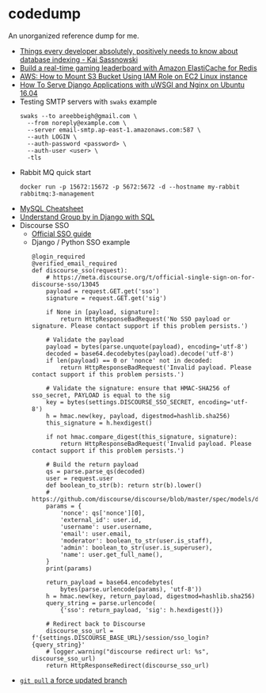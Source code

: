 # codedump
An unorganized reference dump for me.

- [Things every developer absolutely, positively needs to know about database indexing - Kai Sassnowski
](https://youtu.be/HubezKbFL7E)
- [Build a real-time gaming leaderboard with Amazon ElastiCache for Redis](https://aws.amazon.com/blogs/database/building-a-real-time-gaming-leaderboard-with-amazon-elasticache-for-redis/)
- [AWS: How to Mount S3 Bucket Using IAM Role on EC2 Linux instance](https://medium.com/tensult/aws-how-to-mount-s3-bucket-using-iam-role-on-ec2-linux-instance-ad2afd4513ef)
- [How To Serve Django Applications with uWSGI and Nginx on Ubuntu 16.04](https://www.digitalocean.com/community/tutorials/how-to-serve-django-applications-with-uwsgi-and-nginx-on-ubuntu-16-04#install-and-configure-virtualenv-and-virtualenvwrapper)
- Testing SMTP servers with `swaks` example
  ```
  swaks --to areebbeigh@gmail.com \
    --from noreply@example.com \
    --server email-smtp.ap-east-1.amazonaws.com:587 \
    --auth LOGIN \
    --auth-password <password> \
    --auth-user <user> \
    -tls
  ```
- Rabbit MQ quick start
    ```
    docker run -p 15672:15672 -p 5672:5672 -d --hostname my-rabbit rabbitmq:3-management
    ```
- [MySQL Cheatsheet](https://www.mysqltutorial.org/mysql-cheat-sheet.aspx)
- [Understand Group by in Django with SQL](https://hakibenita.com/django-group-by-sql#how-to-group-by)
- Discourse SSO
  - [Official SSO guide](https://meta.discourse.org/t/official-single-sign-on-for-discourse-sso/13045)
  - Django / Python SSO example
    ```python3
    @login_required
    @verified_email_required
    def discourse_sso(request):
        # https://meta.discourse.org/t/official-single-sign-on-for-discourse-sso/13045
        payload = request.GET.get('sso')
        signature = request.GET.get('sig')

        if None in [payload, signature]:
            return HttpResponseBadRequest('No SSO payload or signature. Please contact support if this problem persists.')

        # Validate the payload
        payload = bytes(parse.unquote(payload), encoding='utf-8')
        decoded = base64.decodebytes(payload).decode('utf-8')
        if len(payload) == 0 or 'nonce' not in decoded:
            return HttpResponseBadRequest('Invalid payload. Please contact support if this problem persists.')

        # Validate the signature: ensure that HMAC-SHA256 of sso_secret, PAYLOAD is equal to the sig
        key = bytes(settings.DISCOURSE_SSO_SECRET, encoding='utf-8')
        h = hmac.new(key, payload, digestmod=hashlib.sha256)
        this_signature = h.hexdigest()

        if not hmac.compare_digest(this_signature, signature):
            return HttpResponseBadRequest('Invalid payload. Please contact support if this problem persists.')

        # Build the return payload
        qs = parse.parse_qs(decoded)
        user = request.user
        def boolean_to_str(b): return str(b).lower()
        # https://github.com/discourse/discourse/blob/master/spec/models/discourse_single_sign_on_spec.rb
        params = {
            'nonce': qs['nonce'][0],
            'external_id': user.id,
            'username': user.username,
            'email': user.email,
            'moderator': boolean_to_str(user.is_staff),
            'admin': boolean_to_str(user.is_superuser),
            'name': user.get_full_name(),
        }
        print(params)

        return_payload = base64.encodebytes(
            bytes(parse.urlencode(params), 'utf-8'))
        h = hmac.new(key, return_payload, digestmod=hashlib.sha256)
        query_string = parse.urlencode(
            {'sso': return_payload, 'sig': h.hexdigest()})

        # Redirect back to Discourse
        discourse_sso_url = f'{settings.DISCOURSE_BASE_URL}/session/sso_login?{query_string}'
        # logger.warning("discourse redirect url: %s", discourse_sso_url)
        return HttpResponseRedirect(discourse_sso_url)
    ```
- [`git pull` a force updated branch](https://stackoverflow.com/questions/9813816/git-pull-after-forced-update)
